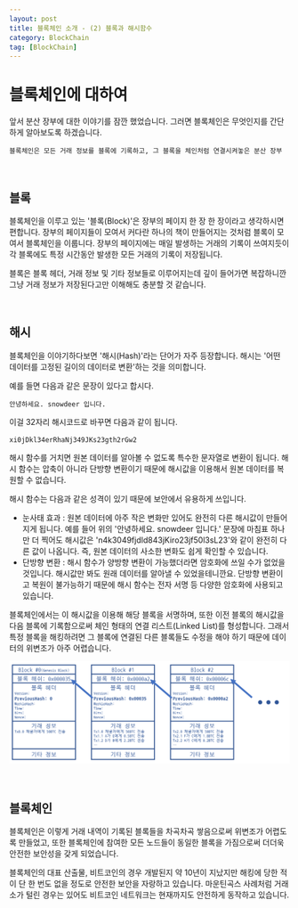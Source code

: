 ```yaml
---
layout: post
title: 블록체인 소개 - (2) 블록과 해시함수
category: BlockChain
tag: [BlockChain]
---
```

# 블록체인에 대하여

앞서 분산 장부에 대한 이야기를 잠깐 했었습니다. 그러면 블록체인은 무엇인지를 간단하게 알아보도록 하겠습니다.

~~~
블록체인은 모든 거래 정보를 블록에 기록하고, 그 블록을 체인처럼 연결시켜놓은 분산 장부
~~~

<br>

## 블록

블록체인을 이루고 있는 '블록(Block)'은 장부의 페이지 한 장 한 장이라고 생각하시면 편합니다. 장부의 페이지들이 모여서 커다란 하나의 책이 만들어지는 것처럼 블록이 모여서 블록체인을 이룹니다. 장부의 페이지에는 매일 발생하는 거래의 기록이 쓰여지듯이 각 블록에도 특정 시간동안 발생한 모든 거래의 기록이 저장됩니다. 

블록은 블록 헤더, 거래 정보 및 기타 정보들로 이루어지는데 깊이 들어가면 복잡하니깐 그냥 거래 정보가 저장된다고만 이해해도 충분할 것 같습니다.

<br>

## 해시

블록체인을 이야기하다보면 '해시(Hash)'라는 단어가 자주 등장합니다. 해시는 '어떤 데이터를 고정된 길이의 데이터로 변환'하는 것을 의미합니다. 

예를 들면 다음과 같은 문장이 있다고 합시다.

~~~
안녕하세요. snowdeer 입니다.
~~~

이걸 32자리 해시코드로 바꾸면 다음과 같이 됩니다.

~~~
xi0jDkl34erRhaNj349JKs23gth2rGw2
~~~

해시 함수를 거치면 원본 데이터를 알아볼 수 없도록 특수한 문자열로 변환이 됩니다. 해시 함수는 압축이 아니라 단방향 변환이기 때문에 해시값을 이용해서 원본 데이터를 복원할 수 없습니다.

해시 함수는 다음과 같은 성격이 있기 때문에 보안에서 유용하게 쓰입니다.

* 눈사태 효과 : 원본 데이터에 아주 작은 변화만 있어도 완전히 다른 해시값이 만들어지게 됩니다. 예를 들어 위의 '안녕하세요. snowdeer 입니다.' 문장에 마침표 하나만 더 찍어도 해시값은 'n4k3049fjdId843jKiro23jf50l3sL23'와 같이 완전히 다른 값이 나옵니다. 즉, 원본 데이터의 사소한 변화도 쉽게 확인할 수 있습니다.
* 단방향 변환 : 해시 함수가 양방향 변환이 가능했더라면 암호화에 쓰일 수가 없었을 것입니다. 해시값만 봐도 원래 데이터를 알아낼 수 있었을테니깐요. 단방향 변환이고 복원이 불가능하기 때문에 해시 함수는 전자 서명 등 다양한 암호화에 사용되고 있습니다.

블록체인에서는 이 해시값을 이용해 해당 블록을 서명하며, 또한 이전 블록의 해시값을 다음 블록에 기록함으로써 체인 형태의 연결 리스트(Linked List)를 형성합니다. 그래서 특정 블록을 해킹하려면 그 블록에 연결된 다른 블록들도 수정을 해야 하기 때문에 데이터의 위변조가 아주 어렵습니다.

![Image](/assets/blockchain/007.png)

<br>

## 블록체인

블록체인은 이렇게 거래 내역이 기록된 블록들을 차곡차곡 쌓음으로써 위변조가 어렵도록 만들었고, 또한 블록체인에 참여한 모든 노드들이 동일한 블록을 가짐으로써 더더욱 안전한 보안성을 갖게 되었습니다.

블록체인의 대표 산출물, 비트코인의 경우 개발된지 약 10년이 지났지만 해킹에 당한 적이 단 한 번도 없을 정도로 안전한 보안을 자랑하고 있습니다. 마운틴곡스 사례처럼 거래소가 털린 경우는 있어도 비트코인 네트워크는 현재까지도 안전하게 동작하고 있습니다.